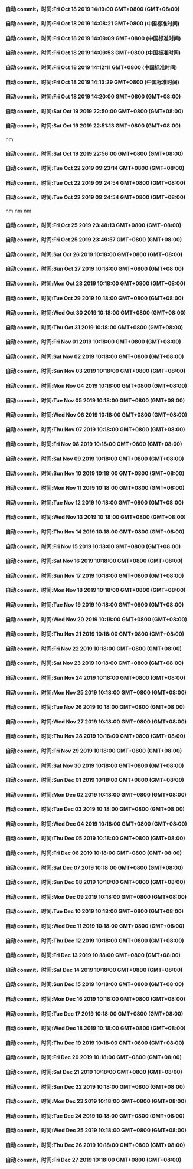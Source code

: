 #### 自动 commit，时间:Fri Oct 18 2019 14:19:00 GMT+0800 (GMT+08:00)
#### 自动 commit，时间:Fri Oct 18 2019 14:08:21 GMT+0800 (中国标准时间)
#### 自动 commit，时间:Fri Oct 18 2019 14:09:09 GMT+0800 (中国标准时间)
#### 自动 commit，时间:Fri Oct 18 2019 14:09:53 GMT+0800 (中国标准时间)
#### 自动 commit，时间:Fri Oct 18 2019 14:12:11 GMT+0800 (中国标准时间)
#### 自动 commit，时间:Fri Oct 18 2019 14:13:29 GMT+0800 (中国标准时间)
#### 自动 commit，时间:Fri Oct 18 2019 14:20:00 GMT+0800 (GMT+08:00)
#### 自动 commit，时间:Sat Oct 19 2019 22:50:00 GMT+0800 (GMT+08:00)
#### 自动 commit，时间:Sat Oct 19 2019 22:51:13 GMT+0800 (GMT+08:00)
nm
#### 自动 commit，时间:Sat Oct 19 2019 22:56:00 GMT+0800 (GMT+08:00)
#### 自动 commit，时间:Tue Oct 22 2019 09:23:14 GMT+0800 (GMT+08:00)
#### 自动 commit，时间:Tue Oct 22 2019 09:24:54 GMT+0800 (GMT+08:00)
#### 自动 commit，时间:Tue Oct 22 2019 09:24:54 GMT+0800 (GMT+08:00)
nm
nm
nm
#### 自动 commit，时间:Fri Oct 25 2019 23:48:13 GMT+0800 (GMT+08:00)
#### 自动 commit，时间:Fri Oct 25 2019 23:49:57 GMT+0800 (GMT+08:00)
#### 自动 commit，时间:Sat Oct 26 2019 10:18:00 GMT+0800 (GMT+08:00)
#### 自动 commit，时间:Sun Oct 27 2019 10:18:00 GMT+0800 (GMT+08:00)
#### 自动 commit，时间:Mon Oct 28 2019 10:18:00 GMT+0800 (GMT+08:00)
#### 自动 commit，时间:Tue Oct 29 2019 10:18:00 GMT+0800 (GMT+08:00)
#### 自动 commit，时间:Wed Oct 30 2019 10:18:00 GMT+0800 (GMT+08:00)
#### 自动 commit，时间:Thu Oct 31 2019 10:18:00 GMT+0800 (GMT+08:00)
#### 自动 commit，时间:Fri Nov 01 2019 10:18:00 GMT+0800 (GMT+08:00)
#### 自动 commit，时间:Sat Nov 02 2019 10:18:00 GMT+0800 (GMT+08:00)
#### 自动 commit，时间:Sun Nov 03 2019 10:18:00 GMT+0800 (GMT+08:00)
#### 自动 commit，时间:Mon Nov 04 2019 10:18:00 GMT+0800 (GMT+08:00)
#### 自动 commit，时间:Tue Nov 05 2019 10:18:00 GMT+0800 (GMT+08:00)
#### 自动 commit，时间:Wed Nov 06 2019 10:18:00 GMT+0800 (GMT+08:00)
#### 自动 commit，时间:Thu Nov 07 2019 10:18:00 GMT+0800 (GMT+08:00)
#### 自动 commit，时间:Fri Nov 08 2019 10:18:00 GMT+0800 (GMT+08:00)
#### 自动 commit，时间:Sat Nov 09 2019 10:18:00 GMT+0800 (GMT+08:00)
#### 自动 commit，时间:Sun Nov 10 2019 10:18:00 GMT+0800 (GMT+08:00)
#### 自动 commit，时间:Mon Nov 11 2019 10:18:00 GMT+0800 (GMT+08:00)
#### 自动 commit，时间:Tue Nov 12 2019 10:18:00 GMT+0800 (GMT+08:00)
#### 自动 commit，时间:Wed Nov 13 2019 10:18:00 GMT+0800 (GMT+08:00)
#### 自动 commit，时间:Thu Nov 14 2019 10:18:00 GMT+0800 (GMT+08:00)
#### 自动 commit，时间:Fri Nov 15 2019 10:18:00 GMT+0800 (GMT+08:00)
#### 自动 commit，时间:Sat Nov 16 2019 10:18:00 GMT+0800 (GMT+08:00)
#### 自动 commit，时间:Sun Nov 17 2019 10:18:00 GMT+0800 (GMT+08:00)
#### 自动 commit，时间:Mon Nov 18 2019 10:18:00 GMT+0800 (GMT+08:00)
#### 自动 commit，时间:Tue Nov 19 2019 10:18:00 GMT+0800 (GMT+08:00)
#### 自动 commit，时间:Wed Nov 20 2019 10:18:00 GMT+0800 (GMT+08:00)
#### 自动 commit，时间:Thu Nov 21 2019 10:18:00 GMT+0800 (GMT+08:00)
#### 自动 commit，时间:Fri Nov 22 2019 10:18:00 GMT+0800 (GMT+08:00)
#### 自动 commit，时间:Sat Nov 23 2019 10:18:00 GMT+0800 (GMT+08:00)
#### 自动 commit，时间:Sun Nov 24 2019 10:18:00 GMT+0800 (GMT+08:00)
#### 自动 commit，时间:Mon Nov 25 2019 10:18:00 GMT+0800 (GMT+08:00)
#### 自动 commit，时间:Tue Nov 26 2019 10:18:00 GMT+0800 (GMT+08:00)
#### 自动 commit，时间:Wed Nov 27 2019 10:18:00 GMT+0800 (GMT+08:00)
#### 自动 commit，时间:Thu Nov 28 2019 10:18:00 GMT+0800 (GMT+08:00)
#### 自动 commit，时间:Fri Nov 29 2019 10:18:00 GMT+0800 (GMT+08:00)
#### 自动 commit，时间:Sat Nov 30 2019 10:18:00 GMT+0800 (GMT+08:00)
#### 自动 commit，时间:Sun Dec 01 2019 10:18:00 GMT+0800 (GMT+08:00)
#### 自动 commit，时间:Mon Dec 02 2019 10:18:00 GMT+0800 (GMT+08:00)
#### 自动 commit，时间:Tue Dec 03 2019 10:18:00 GMT+0800 (GMT+08:00)
#### 自动 commit，时间:Wed Dec 04 2019 10:18:00 GMT+0800 (GMT+08:00)
#### 自动 commit，时间:Thu Dec 05 2019 10:18:00 GMT+0800 (GMT+08:00)
#### 自动 commit，时间:Fri Dec 06 2019 10:18:00 GMT+0800 (GMT+08:00)
#### 自动 commit，时间:Sat Dec 07 2019 10:18:00 GMT+0800 (GMT+08:00)
#### 自动 commit，时间:Sun Dec 08 2019 10:18:00 GMT+0800 (GMT+08:00)
#### 自动 commit，时间:Mon Dec 09 2019 10:18:00 GMT+0800 (GMT+08:00)
#### 自动 commit，时间:Tue Dec 10 2019 10:18:00 GMT+0800 (GMT+08:00)
#### 自动 commit，时间:Wed Dec 11 2019 10:18:00 GMT+0800 (GMT+08:00)
#### 自动 commit，时间:Thu Dec 12 2019 10:18:00 GMT+0800 (GMT+08:00)
#### 自动 commit，时间:Fri Dec 13 2019 10:18:00 GMT+0800 (GMT+08:00)
#### 自动 commit，时间:Sat Dec 14 2019 10:18:00 GMT+0800 (GMT+08:00)
#### 自动 commit，时间:Sun Dec 15 2019 10:18:00 GMT+0800 (GMT+08:00)
#### 自动 commit，时间:Mon Dec 16 2019 10:18:00 GMT+0800 (GMT+08:00)
#### 自动 commit，时间:Tue Dec 17 2019 10:18:00 GMT+0800 (GMT+08:00)
#### 自动 commit，时间:Wed Dec 18 2019 10:18:00 GMT+0800 (GMT+08:00)
#### 自动 commit，时间:Thu Dec 19 2019 10:18:00 GMT+0800 (GMT+08:00)
#### 自动 commit，时间:Fri Dec 20 2019 10:18:00 GMT+0800 (GMT+08:00)
#### 自动 commit，时间:Sat Dec 21 2019 10:18:00 GMT+0800 (GMT+08:00)
#### 自动 commit，时间:Sun Dec 22 2019 10:18:00 GMT+0800 (GMT+08:00)
#### 自动 commit，时间:Mon Dec 23 2019 10:18:00 GMT+0800 (GMT+08:00)
#### 自动 commit，时间:Tue Dec 24 2019 10:18:00 GMT+0800 (GMT+08:00)
#### 自动 commit，时间:Wed Dec 25 2019 10:18:00 GMT+0800 (GMT+08:00)
#### 自动 commit，时间:Thu Dec 26 2019 10:18:00 GMT+0800 (GMT+08:00)
#### 自动 commit，时间:Fri Dec 27 2019 10:18:00 GMT+0800 (GMT+08:00)
